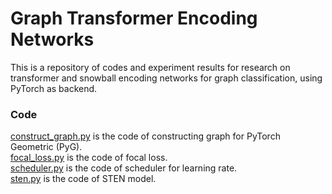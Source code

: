 # Graph Transformer Encoding Networks
This is a repository of codes and experiment results for research on transformer and snowball encoding networks for graph classification, using PyTorch as backend.

 
### Code
[construct_graph.py](construct_graph.py) is the code of constructing graph for PyTorch Geometric (PyG).  
[focal_loss.py](focal_loss.py) is the code of focal loss.  
[scheduler.py](scheduler.py) is the code of scheduler for learning rate.  
[sten.py](sten.py) is the code of STEN model.  
